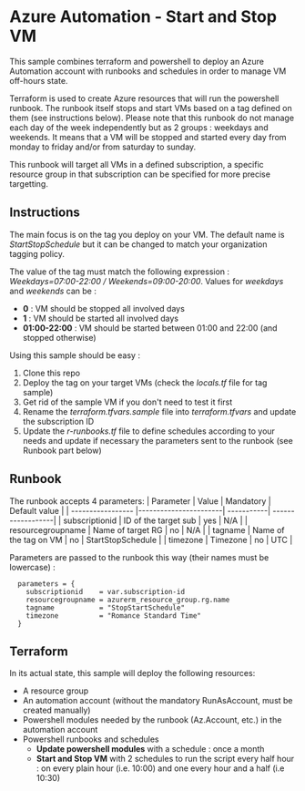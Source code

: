 # Azure Automation - Start and Stop VM
This sample combines terraform and powershell to deploy an Azure Automation account with runbooks and schedules in order to manage VM off-hours state.

Terraform is used to create Azure resources that will run the powershell runbook. The runbook itself stops and start VMs based on a tag defined on them (see instructions below). Please note that this runbook do not manage each day of the week independently but as 2 groups : weekdays and weekends. It means that a VM will be stopped and started every day from monday to friday and/or from saturday to sunday.

This runbook will target all VMs in a defined subscription, a specific resource group in that subscription can be specified for more precise targetting.

## Instructions
The main focus is on the tag you deploy on your VM. The default name is *StartStopSchedule* but it can be changed to match your organization tagging policy.

The value of the tag must match the following expression : *Weekdays=07:00-22:00 / Weekends=09:00-20:00*.
Values for *weekdays* and *weekends* can be :
- **0** : VM should be stopped all involved days
- **1** : VM should be started all involved days
- **01:00-22:00** : VM should be started between 01:00 and 22:00 (and stopped otherwise)

Using this sample should be easy :
1. Clone this repo
2. Deploy the tag on your target VMs (check the *locals.tf* file for tag sample)
3. Get rid of the sample VM if you don't need to test it first
4. Rename the *terraform.tfvars.sample* file into *terraform.tfvars* and update the subscription ID
5. Update the *r-runbooks.tf* file to define schedules according to your needs and update if necessary the parameters sent to the runbook (see Runbook part below)


## Runbook

The runbook accepts 4 parameters:
| Parameter         | Value                 | Mandatory  | Default value     |
| ----------------- |-----------------------| -----------| ------------------|
| subscriptionid    | ID of the target sub  | yes        | N/A               |
| resourcegroupname | Name of target RG     | no         | N/A               |
| tagname           | Name of the tag on VM | no         | StartStopSchedule |
| timezone          | Timezone              | no         | UTC               |

Parameters are passed to the runbook this way (their names must be lowercase) :

```hcl
  parameters = {
    subscriptionid    = var.subscription-id
    resourcegroupname = azurerm_resource_group.rg.name
    tagname           = "StopStartSchedule"
    timezone          = "Romance Standard Time"
  }
```
## Terraform

In its actual state, this sample will deploy the following resources:
- A resource group
- An automation account (without the mandatory RunAsAccount, must be created manually)
- Powershell modules needed by the runbook (Az.Account, etc.) in the automation account
- Powershell runbooks and schedules
  - **Update powershell modules** with a schedule : once a month
  - **Start and Stop VM** with 2 schedules to run the script every half hour : on every plain hour (i.e. 10:00) and one every hour and a half (i.e 10:30)